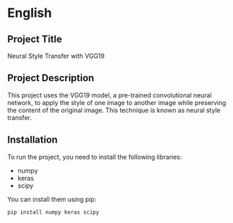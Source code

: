 # English
## Project Title
Neural Style Transfer with VGG19

## Project Description
This project uses the VGG19 model, a pre-trained convolutional neural network, to apply the style of one image to another image while preserving the content of the original image. This technique is known as neural style transfer.

## Installation
To run the project, you need to install the following libraries:
- numpy
- keras
- scipy

You can install them using pip:
```bash
pip install numpy keras scipy
